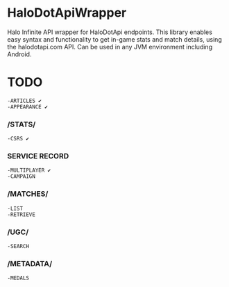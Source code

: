 # HaloDotApiWrapper
Halo Infinite API wrapper for HaloDotApi endpoints. This library enables easy syntax and functionality to get in-game stats and match details, using the halodotapi.com API. Can be used in any JVM environment including Android.

# TODO
    -ARTICLES ✔️
    -APPEARANCE ✔️
### /STATS/
    -CSRS ✔️
### SERVICE RECORD
    -MULTIPLAYER ✔️
    -CAMPAIGN
### /MATCHES/
    -LIST
    -RETRIEVE
### /UGC/
    -SEARCH
### /METADATA/
    -MEDALS
